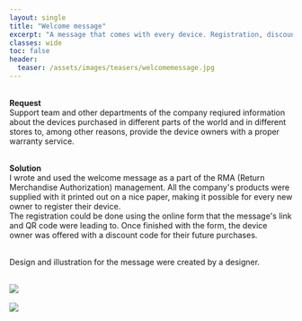 ```yaml
---
layout: single
title: "Welcome message"
excerpt: "A message that comes with every device. Registration, discount, part of the RMA management"
classes: wide
toc: false
header:
  teaser: /assets/images/teasers/welcomemessage.jpg
---
```


<div class="sampleinfo">

  <br>
  <strong>Request</strong><br>
  Support team and other departments of the company reqiured information about the devices purchased in different parts of the world and in different stores to, among other reasons, provide the device owners with a proper warranty service.<br><br>

  <strong>Solution</strong><br>
  I wrote and used the welcome message as a part of the RMA (Return Merchandise Authorization) management. All the company's products were supplied with it printed out on a nice paper, making it possible for every new owner to register their device. <br>
  The registration could be done using the online form that the message's link and QR code were leading to. Once finished with the form, the device owner was offered with a discount code for their future purchases. <br><br>
  
  Design and illustration for the message were created by a designer.<br><br> 
  
  <a href="/assets/images/welcomemessage/photo.jpg"><img class="align-center dropshadow" src="/assets/images/welcomemessage/prev.jpg"></a>
  &nbsp;

</div>

<a href="/assets/images/welcomemessage/welcomemessage.jpg"><img class="align-center dropshadow" src="/assets/images/welcomemessage/welcomemessage_prev.jpg"></a>
